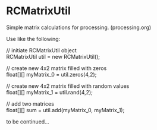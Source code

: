 # RCMatrixUtil
Simple matrix calculations for processing. (processing.org)

</hr>

Use like the following:
  
  // initiate RCMatrixUtil object</br>
  RCMatrixUtil util = new RCMatrixUtil();
  
  // create new 4x2 matrix filled with zeros</br>
  float[][] myMatrix_0 = util.zeros(4,2);
  
  // create new 4x2 matrix filled with random values</br>
  float[][] myMatrix_1 = util.rand(4,2);
  
  // add two matrices</br>
  float[][] sum = util.add(myMatrix_0, myMatrix_1);
  
  to be continued...
